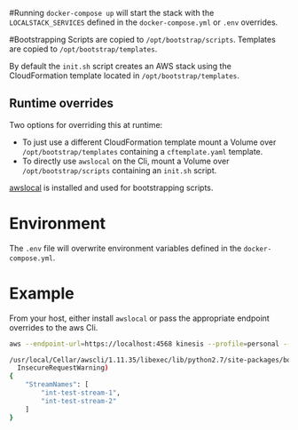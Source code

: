 #Running
`docker-compose up` will start the stack with the `LOCALSTACK_SERVICES` defined in the `docker-compose.yml` or `.env` overrides.

#Bootstrapping
Scripts are copied to `/opt/bootstrap/scripts`.
Templates are copied to `/opt/bootstrap/templates`.

By default the `init.sh` script creates an AWS stack using the CloudFormation template located in `/opt/bootstrap/templates`.

## Runtime overrides
Two options for overriding this at runtime:
- To just use a different CloudFormation template mount a Volume over `/opt/bootstrap/templates` containing a `cftemplate.yaml` template.
- To directly use `awslocal` on the Cli, mount a Volume over `/opt/bootstrap/scripts` containing an `init.sh` script.

[awslocal](https://github.com/localstack/awscli-local) is installed and used for bootstrapping scripts.

# Environment
The `.env` file will overwrite environment variables defined in the `docker-compose.yml`.

# Example
From your host, either install `awslocal` or pass the appropriate endpoint overrides to the aws Cli.

```bash
aws --endpoint-url=https://localhost:4568 kinesis --profile=personal --no-verify-ssl list-streams                                                   

/usr/local/Cellar/awscli/1.11.35/libexec/lib/python2.7/site-packages/botocore/vendored/requests/packages/urllib3/connectionpool.py:768: InsecureRequestWarning: Unverified HTTPS request is being made. Adding certificate verification is strongly advised. See: https://urllib3.readthedocs.org/en/latest/security.html
  InsecureRequestWarning)
{
    "StreamNames": [
        "int-test-stream-1",
        "int-test-stream-2"
    ]
}
```
